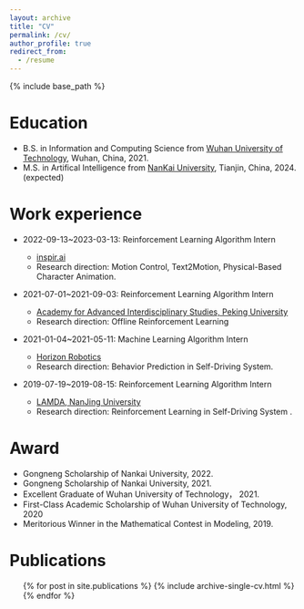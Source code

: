 ```yaml
---
layout: archive
title: "CV"
permalink: /cv/
author_profile: true
redirect_from:
  - /resume
---
```


{% include base_path %}

Education
======
* B.S. in Information and Computing Science from [Wuhan University of Technology](http://english.whut.edu.cn/), Wuhan, China, 2021.
* M.S. in Artifical Intelligence from [NanKai University](https://en.nankai.edu.cn/), Tianjin, China, 2024. (expected)

Work experience
======
* 2022-09-13~2023-03-13: Reinforcement Learning Algorithm Intern
  * [inspir.ai](https://www.inspirai.com/)
  * Research direction: Motion Control, Text2Motion, Physical-Based Character Animation.

* 2021-07-01~2021-09-03: Reinforcement Learning Algorithm Intern
  * [Academy for Advanced Interdisciplinary Studies, Peking University](http://www.aais.pku.edu.cn/en/)
  * Research direction: Offline Reinforcement Learning

* 2021-01-04~2021-05-11: Machine Learning Algorithm Intern
  * [Horizon Robotics](https://en.horizon.ai/)
  * Research direction: Behavior Prediction in Self-Driving System.

* 2019-07-19~2019-08-15: Reinforcement Learning Algorithm Intern
  * [LAMDA, NanJing University](http://www.lamda.nju.edu.cn/MainPage.ashx)
  * Research direction: Reinforcement Learning in Self-Driving System .


Award
======
* Gongneng Scholarship of Nankai University, 2022.
* Gongneng Scholarship of Nankai University, 2021.
* Excellent Graduate of Wuhan University of Technology， 2021.
* First-Class Academic Scholarship of Wuhan University of Technology, 2020
* Meritorious Winner in the Mathematical Contest in Modeling, 2019.

Publications
======
  <ul>{% for post in site.publications %}
    {% include archive-single-cv.html %}
  {% endfor %}</ul>
  

  
<!-- Service and leadership
======
* Currently signed in to 43 different slack teams -->
